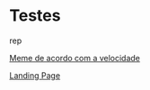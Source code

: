 # Testes
 rep

<html>
 <a href="https://alexaraujo10.github.io/Testes/modelo/modelo.html">Meme de acordo com a velocidade</a> <br>

 </html>

 <html>
 
 <a href="https://alexaraujo10.github.io/Testes/modelo05/landingpage.html">Landing Page</a>
 
 </html>